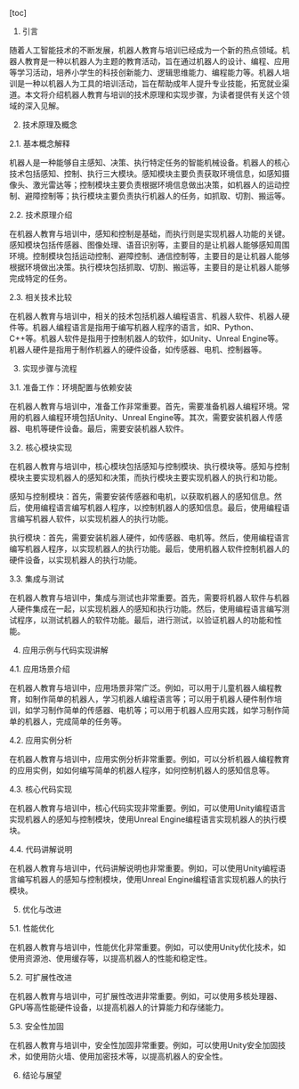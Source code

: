 
[toc]                    
                
                
1. 引言

随着人工智能技术的不断发展，机器人教育与培训已经成为一个新的热点领域。机器人教育是一种以机器人为主题的教育活动，旨在通过机器人的设计、编程、应用等学习活动，培养小学生的科技创新能力、逻辑思维能力、编程能力等。机器人培训是一种以机器人为工具的培训活动，旨在帮助成年人提升专业技能，拓宽就业渠道。本文将介绍机器人教育与培训的技术原理和实现步骤，为读者提供有关这个领域的深入见解。

2. 技术原理及概念

2.1. 基本概念解释

机器人是一种能够自主感知、决策、执行特定任务的智能机械设备。机器人的核心技术包括感知、控制、执行三大模块。感知模块主要负责获取环境信息，如感知摄像头、激光雷达等；控制模块主要负责根据环境信息做出决策，如机器人的运动控制、避障控制等；执行模块主要负责执行机器人的任务，如抓取、切割、搬运等。

2.2. 技术原理介绍

在机器人教育与培训中，感知和控制是基础，而执行则是实现机器人功能的关键。感知模块包括传感器、图像处理、语音识别等，主要目的是让机器人能够感知周围环境。控制模块包括运动控制、避障控制、通信控制等，主要目的是让机器人能够根据环境做出决策。执行模块包括抓取、切割、搬运等，主要目的是让机器人能够完成特定的任务。

2.3. 相关技术比较

在机器人教育与培训中，相关的技术包括机器人编程语言、机器人软件、机器人硬件等。机器人编程语言是指用于编写机器人程序的语言，如R、Python、C++等。机器人软件是指用于控制机器人的软件，如Unity、Unreal Engine等。机器人硬件是指用于制作机器人的硬件设备，如传感器、电机、控制器等。

3. 实现步骤与流程

3.1. 准备工作：环境配置与依赖安装

在机器人教育与培训中，准备工作非常重要。首先，需要准备机器人编程环境。常用的机器人编程环境包括Unity、Unreal Engine等。其次，需要安装机器人传感器、电机等硬件设备。最后，需要安装机器人软件。

3.2. 核心模块实现

在机器人教育与培训中，核心模块包括感知与控制模块、执行模块等。感知与控制模块主要实现机器人的感知和决策，而执行模块主要实现机器人的执行和功能。

感知与控制模块：首先，需要安装传感器和电机，以获取机器人的感知信息。然后，使用编程语言编写机器人程序，以控制机器人的感知信息。最后，使用编程语言编写机器人软件，以实现机器人的执行功能。

执行模块：首先，需要安装机器人硬件，如传感器、电机等。然后，使用编程语言编写机器人程序，以实现机器人的执行功能。最后，使用机器人软件控制机器人的硬件设备，以实现机器人的执行功能。

3.3. 集成与测试

在机器人教育与培训中，集成与测试也非常重要。首先，需要将机器人软件与机器人硬件集成在一起，以实现机器人的感知和执行功能。然后，使用编程语言编写测试程序，以测试机器人的软件功能。最后，进行测试，以验证机器人的功能和性能。

4. 应用示例与代码实现讲解

4.1. 应用场景介绍

在机器人教育与培训中，应用场景非常广泛。例如，可以用于儿童机器人编程教育，如制作简单的机器人，学习机器人编程语言等；可以用于机器人硬件制作培训，如学习制作简单的传感器、电机等；可以用于机器人应用实践，如学习制作简单的机器人，完成简单的任务等。

4.2. 应用实例分析

在机器人教育与培训中，应用实例分析非常重要。例如，可以分析机器人编程教育的应用实例，如如何编写简单的机器人程序，如何控制机器人的感知信息等。

4.3. 核心代码实现

在机器人教育与培训中，核心代码实现非常重要。例如，可以使用Unity编程语言实现机器人的感知与控制模块，使用Unreal Engine编程语言实现机器人的执行模块。

4.4. 代码讲解说明

在机器人教育与培训中，代码讲解说明也非常重要。例如，可以使用Unity编程语言编写机器人的感知与控制模块，使用Unreal Engine编程语言实现机器人的执行模块。

5. 优化与改进

5.1. 性能优化

在机器人教育与培训中，性能优化非常重要。例如，可以使用Unity优化技术，如使用资源池、使用缓存等，以提高机器人的性能和稳定性。

5.2. 可扩展性改进

在机器人教育与培训中，可扩展性改进非常重要。例如，可以使用多核处理器、GPU等高性能硬件设备，以提高机器人的计算能力和存储能力。

5.3. 安全性加固

在机器人教育与培训中，安全性加固非常重要。例如，可以使用Unity安全加固技术，如使用防火墙、使用加密技术等，以提高机器人的安全性。

6. 结论与展望

